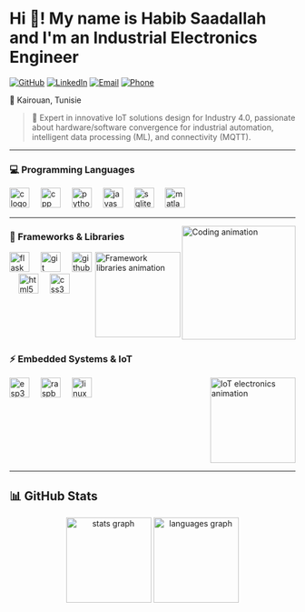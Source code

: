 # Hi 👋! My name is Habib Saadallah and I'm an Industrial Electronics Engineer
[![GitHub](https://img.shields.io/badge/GitHub-Hbib316-181717?style=flat&logo=github)](https://github.com/Hbib316)
[![LinkedIn](https://img.shields.io/badge/LinkedIn-habib--saadallah-0077B5?style=flat&logo=linkedin)](https://www.linkedin.com/in/habib-saadallah-669664260?utm_source=share&utm_campaign=share_via&utm_content=profile&utm_medium=ios_app)
[![Email](https://img.shields.io/badge/Email-habibsaadallah2@gmail.com-D14836?style=flat&logo=gmail)](mailto:habibsaadallah2@gmail.com)
[![Phone](https://img.shields.io/badge/Phone-%2B216%2022869802-25D366?style=flat&logo=phone)](tel:+21622869802)

📍 Kairouan, Tunisie

> 🚀 Expert in innovative IoT solutions design for Industry 4.0, passionate about hardware/software convergence for industrial automation, intelligent data processing (ML), and connectivity (MQTT).

---

### 💻 Programming Languages
<div align="left">
  <img src="https://cdn.jsdelivr.net/gh/devicons/devicon/icons/c/c-original.svg" height="35" alt="c logo" />
  <img width="12" />
  <img src="https://cdn.jsdelivr.net/gh/devicons/devicon/icons/cplusplus/cplusplus-original.svg" height="35" alt="cpp logo" />
  <img width="12" />
  <img src="https://cdn.jsdelivr.net/gh/devicons/devicon/icons/python/python-original.svg" height="35" alt="python logo" />
  <img width="12" />
  <img src="https://cdn.jsdelivr.net/gh/devicons/devicon/icons/javascript/javascript-original.svg" height="35" alt="javascript logo" />
  <img width="12" />
  <img src="https://cdn.jsdelivr.net/gh/devicons/devicon/icons/sqlite/sqlite-original.svg" height="35" alt="sqlite logo" />
  <img width="12" />
  <img src="https://cdn.jsdelivr.net/gh/devicons/devicon/icons/matlab/matlab-original.svg" height="35" alt="matlab logo" />
</div>

---

<img align="right" height="200" src="https://media.giphy.com/media/qgQUggAC3Pfv687qPC/giphy.gif" alt="Coding animation" />

### 🔧 Frameworks & Libraries
<img align="right" height="150" src="https://media.giphy.com/media/f3iwJFOVOwuy7K6FFw/giphy.gif" alt="Framework libraries animation" />

<div align="left">
  <img src="https://cdn.jsdelivr.net/gh/devicons/devicon/icons/flask/flask-original.svg" height="35" alt="flask logo" />
  <img width="12" />
  <img src="https://cdn.jsdelivr.net/gh/devicons/devicon/icons/git/git-original.svg" height="35" alt="git logo" />
  <img width="12" />
  <img src="https://cdn.jsdelivr.net/gh/devicons/devicon/icons/github/github-original.svg" height="35" alt="github logo" />
  <img width="12" />
  <img src="https://cdn.jsdelivr.net/gh/devicons/devicon/icons/html5/html5-original.svg" height="35" alt="html5 logo" />
  <img width="12" />
  <img src="https://cdn.jsdelivr.net/gh/devicons/devicon/icons/css3/css3-original.svg" height="35" alt="css3 logo" />
</div>

<br clear="both">

### ⚡ Embedded Systems & IoT
<img align="right" height="150" src="https://media.giphy.com/media/26tn33aiTi1jkl6H6/giphy.gif" alt="IoT electronics animation" />

<div align="left">
  <img src="https://raw.githubusercontent.com/espressif/arduino-esp32/gh-pages/docs/images/esp32-devkitc-v4-front.png" height="35" alt="esp32 logo" />
  <img width="12" />
  <img src="https://cdn.jsdelivr.net/gh/devicons/devicon/icons/raspberrypi/raspberrypi-original.svg" height="35" alt="raspberry pi logo" />
  <img width="12" />
  <img src="https://cdn.jsdelivr.net/gh/devicons/devicon/icons/linux/linux-original.svg" height="35" alt="linux logo" />
</div>

<br clear="both">

---

## 📊 GitHub Stats
<div align="center">
  <img src="https://github-readme-stats.vercel.app/api?username=Hbib316&hide_title=false&hide_rank=false&show_icons=true&include_all_commits=true&count_private=true&disable_animations=false&theme=tokyonight&locale=en&hide_border=false" height="150" alt="stats graph"  />
  <img src="https://github-readme-stats.vercel.app/api/top-langs?username=Hbib316&locale=en&hide_title=false&layout=compact&card_width=320&langs_count=8&theme=tokyonight&hide_border=false" height="150" alt="languages graph"  />
</div>
